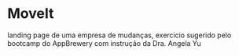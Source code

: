 # MoveIt
landing page de uma empresa de mudanças, exercicio sugerido pelo bootcamp do AppBrewery com instrução da Dra. Angela Yu
